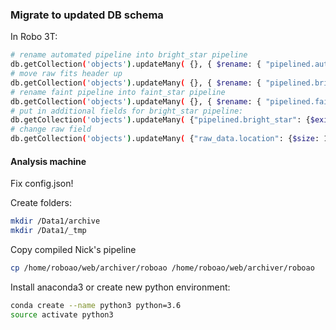 ### Migrate to updated DB schema

In Robo 3T:
```bash
# rename automated pipeline into bright_star pipeline
db.getCollection('objects').updateMany( {}, { $rename: { "pipelined.automated": "pipelined.bright_star" } } )
# move raw fits header up
db.getCollection('objects').updateMany( {}, { $rename: { "pipelined.bright_star.fits_header": "fits_header" } } )
# rename faint pipeline into faint_star pipeline
db.getCollection('objects').updateMany( {}, { $rename: { "pipelined.faint": "pipelined.faint_star" } } ) 
# put in additional fields for bright_star pipeline:
db.getCollection('objects').updateMany( {"pipelined.bright_star": {$exists: 1}, "pipelined.bright_star.status.enqueued": {$exists: 0}}, { $set: { "pipelined.bright_star.status.enqueued": false, "pipelined.bright_star.status.force_redo": false, "pipelined.bright_star.status.retries": 1 } } )
# change raw field
db.getCollection('objects').updateMany( {"raw_data.location": {$size: 1}}, { $set: { "raw_data.location": ["140.252.53.120:22220", "/nas_data/VIC_data/"] } } )
``` 

#### Analysis machine
Fix config.json!

Create folders:
```bash
mkdir /Data1/archive
mkdir /Data1/_tmp 
```

Copy compiled Nick's pipeline
```bash
cp /home/roboao/web/archiver/roboao /home/roboao/web/archiver/roboao
```

Install anaconda3 or create new python environment:
```bash
conda create --name python3 python=3.6
source activate python3
```
